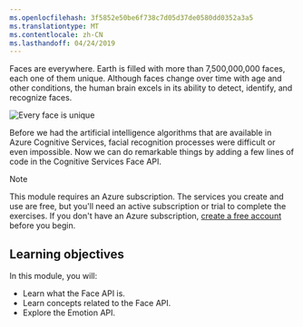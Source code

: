 ```yaml
---
ms.openlocfilehash: 3f5852e50be6f738c7d05d37de0580dd0352a3a5
ms.translationtype: MT
ms.contentlocale: zh-CN
ms.lasthandoff: 04/24/2019
---
```

Faces are everywhere. Earth is filled with more than 7,500,000,000 faces, each one of them unique. Although faces change over time with age and other conditions, the human brain excels in its ability to detect, identify, and recognize faces.

![Every face is unique](../media/1-introduction-face.png)

Before we had the artificial intelligence algorithms that are available in Azure Cognitive Services, facial recognition processes were difficult or even impossible. Now we can do remarkable things by adding a few lines of code in the Cognitive Services Face API.

> [!NOTE]
> This module requires an Azure subscription. The services you create and use are free, but you'll need an active subscription or trial to complete the exercises. If you don't have an Azure subscription, [create a free account](https://azure.microsoft.com/free/) before you begin.

## <a name="learning-objectives"></a>Learning objectives

In this module, you will:

- Learn what the Face API is.
- Learn concepts related to the Face API.
- Explore the Emotion API.
